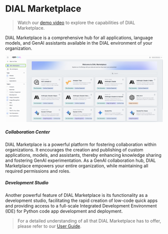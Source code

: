 # DIAL Marketplace

> Watch our [demo video](/docs/video%20demos/demos/10.marketplace.md) to explore the capabilities of DIAL Marketplace.

DIAL Marketplace is a comprehensive hub for all applications, language models, and GenAI assistants available in the DIAL environment of your organization.

![](./img/dial-marketplace.png)

##### Collaboration Center

DIAL Marketplace is a powerful platform for fostering collaboration within organizations. It encourages the creation and publishing of custom applications, models, and assistants, thereby enhancing knowledge sharing and fostering GenAI experimentation. As a GenAI collaboration hub, DIAL Marketplace empowers your entire organization, while maintaining all required permissions and roles.

##### Development Studio

Another powerful feature of DIAL Marketplace is its functionality as a development studio, facilitating the rapid creation of low-code quick apps and providing access to a full-scale Integrated Development Environment (IDE) for Python code app development and deployment.

> For a detailed understanding of all that DIAL Marketplace has to offer, please refer to our  [User Guide](/docs/user-guide.md#marketplace).

